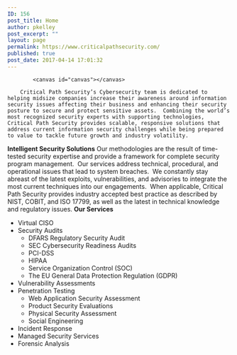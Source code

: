 ```yaml
---
ID: 156
post_title: Home
author: pkelley
post_excerpt: ""
layout: page
permalink: https://www.criticalpathsecurity.com/
published: true
post_date: 2017-04-14 17:01:32
---
```


			<canvas id="canvas"></canvas>
<style>canvas {
  background: #232323;
}</style>
		Critical Path Security’s Cybersecurity team is dedicated to helping midsize companies increase their awareness around information security issues affecting their business and enhancing their security posture to secure and protect sensitive assets.  Combining the world’s most recognized security experts with supporting technologies, Critical Path Security provides scalable, responsive solutions that address current information security challenges while being prepared to value to tackle future growth and industry volatility.
<strong>Intelligent Security Solutions</strong>
Our methodologies are the result of time-tested security expertise and provide a framework for complete security program management.  Our services address technical, procedural, and operational issues that lead to system breaches.  We constantly stay abreast of the latest exploits, vulnerabilities, and advisories to integrate the most current techniques into our engagements.  When applicable, Critical Path Security provides industry accepted best practice as described by NIST, COBIT, and ISO 17799, as well as the latest in technical knowledge and regulatory issues.
<strong>Our Services</strong>
<ul>
 	<li>Virtual CISO</li>
 	<li>Security Audits
<ul>
 	<li>DFARS Regulatory Security Audit</li>
 	<li>SEC Cybersecurity Readiness Audits</li>
 	<li>PCI-DSS</li>
 	<li>HIPAA</li>
 	<li>Service Organization Control (SOC)</li>
 	<li>The EU General Data Protection Regulation (GDPR)</li>
</ul>
</li>
 	<li>Vulnerability Assessments</li>
 	<li>Penetration Testing
<ul>
 	<li>Web Application Security Assessment</li>
 	<li>Product Security Evaluations</li>
 	<li>Physical Security Assessment</li>
 	<li>Social Engineering</li>
</ul>
</li>
 	<li>Incident Response</li>
 	<li>Managed Security Services</li>
 	<li>Forensic Analysis</li>
</ul>
